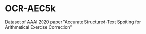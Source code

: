 # OCR-AEC5k
Dataset of AAAI 2020 paper  "Accurate Structured-Text Spotting for Arithmetical Exercise Correction"
